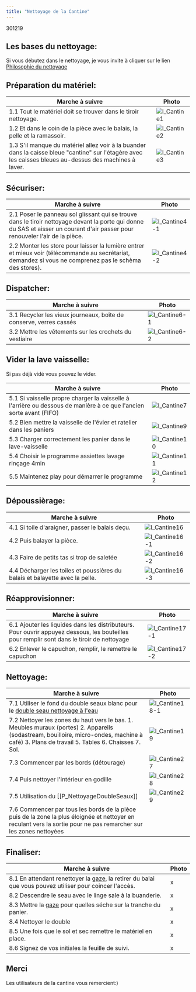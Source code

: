 ```yaml
---
title: "Nettoyage de la Cantine"
---
```


301219
## Les bases du nettoyage:
Si vous débutez dans le nettoyage, je vous invite à cliquer sur le lien [Philosophie du nettoyage](notes/nettoyage/philosophieNettoyage.md)
## Préparation du matériel:
| Marche à suivre | Photo |
|---|---|
|1.1 Tout le matériel doit se trouver dans le tiroir nettoyage.|![I_Cantine1](/notes/pieces_jointes/images/i_cantine/I_Cantine1.jpg)|
|1.2 Et dans le coin de la pièce avec le balais, la pelle et la ramassoir.|![I_Cantine2](/notes/pieces_jointes/images/i_cantine/I_Cantine2.jpg)|
|1.3 S'il manque du matériel allez voir à la buander dans la caisse bleue "cantine" sur l'étagère avec les caisses bleues au-dessus des machines à laver.|![I_Cantine3](/notes/pieces_jointes/images/i_cantine/I_Cantine3.jpg)|
## Sécuriser:
| Marche à suivre | Photo |
|---|---|
|2.1 Poser le panneau sol glissant qui se trouve dans le tiroir nettoyage devant la porte qui donne du SAS et aisser un courant d'air passer pour renouveler l'air de la pièce.|![I_Cantine4-1](/notes/pieces_jointes/images/i_cantine/I_Cantine4-1.jpg)|
|2.2 Monter les store pour laisser la lumière entrer et mieux voir (télécommande au secrétariat, demandez si vous ne comprenez pas le schèma des stores).|![I_Cantine4-2](/notes/pieces_jointes/images/i_cantine/I_Cantine4-2.jpg)|
## Dispatcher:
| Marche à suivre | Photo |
|---|---|
|3.1 Recycler les vieux journeaux, boîte de conserve, verres cassés|![I_Cantine6-1](/notes/pieces_jointes/images/i_cantine/I_Cantine6-1.jpg)|
|3.2 Mettre les vêtements sur les crochets du vestiaire|![I_Cantine6-2](/notes/pieces_jointes/images/i_cantine/I_Cantine6-2.jpg)|
## Vider la lave vaisselle:
Si pas déjà vidé vous pouvez le vider.

| Marche à suivre | Photo |
|---|---|
|5.1 Si vaisselle propre charger la vaisselle à l'arrière ou dessous de manière à ce que l'ancien sorte avant (FIFO)|![I_Cantine7](/notes/pieces_jointes/images/i_cantine/I_Cantine7.jpg)|
|5.2 Bien mettre la vaisselle de l'évier et ratelier dans les paniers|![I_Cantine9](/notes/pieces_jointes/images/i_cantine/I_Cantine9.jpg)|
|5.3 Charger correctement les panier dans le lave-vaisselle|![I_Cantine10](/notes/pieces_jointes/images/i_cantine/I_Cantine10.jpg)|
|5.4 Choisir le programme assiettes lavage rinçage 4min|![I_Cantine11](/notes/pieces_jointes/images/i_cantine/I_Cantine11.jpg)|
|5.5 Maintenez play pour démarrer le programme|![I_Cantine12](/notes/pieces_jointes/images/i_cantine/I_Cantine12.jpg)|
## Dépoussièrage:
| Marche à suivre | Photo |
|---|---|
|4.1 Si toile d'araigner, passer le balais deçu.|![I_Cantine16](/notes/pieces_jointes/images/i_cantine/I_Cantine16.jpg)| 
|4.2 Puis balayer la pièce.|![I_Cantine16-1](/notes/pieces_jointes/images/i_cantine/I_Cantine16-1.jpg)|
|4.3 Faire de petits tas si trop de saletée|![I_Cantine16-2](/notes/pieces_jointes/images/i_cantine/I_Cantine16-2.jpg)|
|4.4 Décharger les toiles et poussières du balais et balayette avec la pelle.|![I_Cantine16-3](/notes/pieces_jointes/images/i_cantine/I_Cantine16-3.jpg)|
## Réapprovisionner:
| Marche à suivre | Photo |
|---|---|
|6.1 Ajouter les liquides dans les distributeurs. Pour ouvrir appuyez dessous, les bouteilles pour remplir sont dans le tiroir de nettoyage|![I_Cantine17-1](/notes/pieces_jointes/images/i_cantine/I_Cantine17-1.jpg)|
|6.2 Enlever le capuchon, remplir, le remettre le capuchon|![I_Cantine17-2](/notes/pieces_jointes/images/i_cantine/I_Cantine17-2.jpg)|
## Nettoyage:
| Marche à suivre | Photo |
|---|---|
|7.1 Utiliser le fond du double seaux blanc pour le [double seau nettoyage à l'eau](notes/formation/P_NettoyageSurfaceAvecFondDoubleSeaux.md)|![I_Cantine18-1](/notes/pieces_jointes/images/i_cantine/I_Cantine18-1.jpg)|
|7.2 Nettoyer les zones du haut vers le bas. 1. Meubles muraux (portes) 2. Appareils (sodastream, bouilloire, micro-ondes, machine à café) 3. Plans de travail 5. Tables 6. Chaisses 7. Sol.|![I_Cantine19](/notes/pieces_jointes/images/i_cantine/I_Cantine19.jpg)|
|7.3 Commencer par les bords (détourage)|![I_Cantine27](/notes/pieces_jointes/images/i_cantine/I_Cantine27.jpg)|
|7.4 Puis nettoyer l'intérieur en godille|![I_Cantine28](/notes/pieces_jointes/images/i_cantine/I_Cantine28.jpg)|
|7.5 Utilisation du [[P_NettoyageDoubleSeaux]]|![I_Cantine29](/notes/pieces_jointes/images/i_cantine/I_Cantine29.jpg)|
|7.6 Commencer par tous les bords de la pièce puis de la zone la plus éloignée et nettoyer en reculant vers la sortie pour ne pas remarcher sur les zones nettoyées||
## Finaliser:
| Marche à suivre | Photo |
|---|---|
|8.1 En attendant renettoyer la [gaze](notes/nettoyage/outils/gazes.md), la retirer du balai que vous pouvez utiliser pour coincer l'accès.|x|
|8.2 Descendre le seau avec le linge sale à la buanderie.|x|
|8.3 Mettre la [gaze](notes/nettoyage/outils/gazes.md) pour quelles séche sur la tranche du panier.|x|
|8.4 Nettoyer le double|x|
|8.5 Une fois que le sol et sec remettre le matériel en place.|x|
|8.6 Signez de vos initiales la feuille de suivi.|x| 
## Merci
Les utilisateurs de la cantine vous remercient:)
